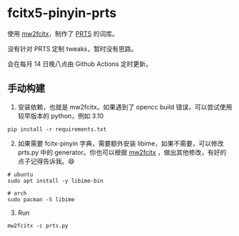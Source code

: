 # fcitx5-pinyin-prts

使用 [mw2fcitx](https://github.com/outloudvi/mw2fcitx)，制作了 [PRTS](https://prts.wiki/) 的词库。

没有针对 PRTS 定制 tweaks，暂时没有思路。

会在每月 14 日晚八点由 Github Actions 定时更新。

## 手动构建

1. 安装依赖，也就是 mw2fcitx。如果遇到了 opencc build 错误，可以尝试使用较早版本的 python，例如 3.10

```shell
pip install -r requirements.txt
```

2. 如果需要 fcitx-pinyin 字典，需要额外安装 libime，如果不需要，可以修改 prts.py 中的 generator。你也可以根据 [mw2fcitx](https://github.com/outloudvi/mw2fcitx) ，做出其他修改，有好的点子记得告诉我。😄

```shell
# ubuntu
sudo apt install -y libime-bin

# arch
sudo pacman -S libime
```

3. Run

```shell
mw2fcitx -c prts.py
```
